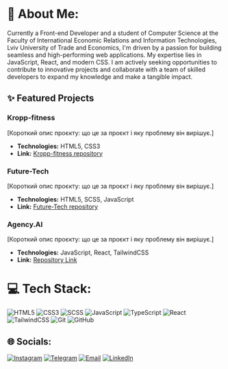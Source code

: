 # 💫 About Me:
Currently a Front-end Developer and a student of Computer Science at the Faculty of International Economic Relations and Information Technologies, Lviv University of Trade and Economics, I'm driven by a passion for building seamless and high-performing web applications. My expertise lies in JavaScript, React, and modern CSS. I am actively seeking opportunities to contribute to innovative projects and collaborate with a team of skilled developers to expand my knowledge and make a tangible impact.


## ✨ Featured Projects

### Kropp-fitness
[Короткий опис проєкту: що це за проєкт і яку проблему він вирішує.]

* **Technologies:** HTML5, CSS3
* **Link:** [Kropp-fitness repository](https://github.com/syf3rr/kropp-fitness)

### Future-Tech
[Короткий опис проєкту: що це за проєкт і яку проблему він вирішує.]

* **Technologies:** HTML5, SCSS, JavaScript
* **Link:** [Future-Tech repository](https://github.com/syf3rr/future-tech)

### Agency.AI
[Короткий опис проєкту: що це за проєкт і яку проблему він вирішує.]

* **Technologies:** JavaScript, React, TailwindCSS
* **Link:** [Repository Link](https://github.com/[Ваш_нікнейм]/[Назва_репозиторію])


# 💻 Tech Stack:
![HTML5](https://img.shields.io/badge/html5-%23E34F26.svg?style=for-the-badge&logo=html5&logoColor=white) ![CSS3](https://img.shields.io/badge/CSS3-1572B6?style=for-the-badge&logo=css3&logoColor=white) ![SCSS](https://img.shields.io/badge/SCSS-CC6699?style=for-the-badge&logo=sass&logoColor=white) ![JavaScript](https://img.shields.io/badge/javascript-%23323330.svg?style=for-the-badge&logo=javascript&logoColor=%23F7DF1E) ![TypeScript](https://img.shields.io/badge/typescript-%23007ACC.svg?style=for-the-badge&logo=typescript&logoColor=white) ![React](https://img.shields.io/badge/React-61DAFB?style=for-the-badge&logo=react&logoColor=black) ![TailwindCSS](https://img.shields.io/badge/TailwindCSS-06B6D4?style=for-the-badge&logo=tailwindcss&logoColor=white) ![Git](https://img.shields.io/badge/git-%23F05033.svg?style=for-the-badge&logo=git&logoColor=white)
 ![GitHub](https://img.shields.io/badge/github-%23121011.svg?style=for-the-badge&logo=github&logoColor=white) 


## 🌐 Socials:
 [![Instagram](https://img.shields.io/badge/Instagram-E4405F?style=for-the-badge&logo=instagram&logoColor=white)](https://instagram.com/____.marko.____) [![Telegram](https://img.shields.io/badge/Telegram-2CA5E0?style=for-the-badge&logo=telegram&logoColor=white)](https://t.me/markoghoul) [![Email](https://img.shields.io/badge/Email-D14836?style=for-the-badge&logo=gmail&logoColor=white)](mailto:markogull228@gmail.com) [![LinkedIn](https://img.shields.io/badge/LinkedIn-0077B5?style=for-the-badge&logo=linkedin&logoColor=white)](https://www.linkedin.com/in/marko-hul) 

<!-- Proudly created with GPRM ( https://gprm.itsvg.in ) -->
